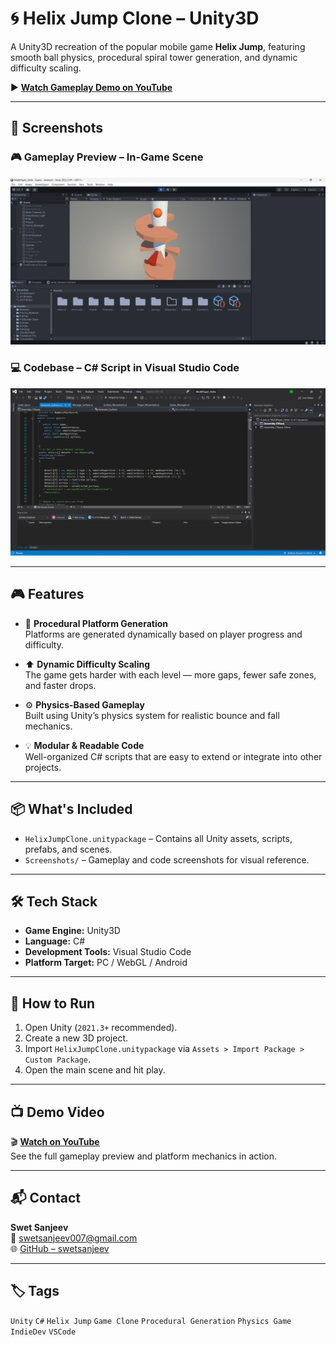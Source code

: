 # 🌀 Helix Jump Clone – Unity3D

A Unity3D recreation of the popular mobile game **Helix Jump**, featuring smooth ball physics, procedural spiral tower generation, and dynamic difficulty scaling.

▶️ **[Watch Gameplay Demo on YouTube](https://youtu.be/VPnrUQtflPE)**

---

## 📸 Screenshots

### 🎮 Gameplay Preview – In-Game Scene  
![Gameplay Screenshot](Screenshots/Screenshot%202025-06-23%20230346.png)

### 💻 Codebase – C# Script in Visual Studio Code  
![Code Screenshot](Screenshots/Screenshot%202025-06-23%20230449.png)

---

## 🎮 Features

- 🔁 **Procedural Platform Generation**  
  Platforms are generated dynamically based on player progress and difficulty.

- ⬆️ **Dynamic Difficulty Scaling**  
  The game gets harder with each level — more gaps, fewer safe zones, and faster drops.

- ⚙️ **Physics-Based Gameplay**  
  Built using Unity’s physics system for realistic bounce and fall mechanics.

- 💡 **Modular & Readable Code**  
  Well-organized C# scripts that are easy to extend or integrate into other projects.

---

## 📦 What's Included

- `HelixJumpClone.unitypackage` – Contains all Unity assets, scripts, prefabs, and scenes.
- `Screenshots/` – Gameplay and code screenshots for visual reference.

---

## 🛠 Tech Stack

- **Game Engine:** Unity3D  
- **Language:** C#  
- **Development Tools:** Visual Studio Code  
- **Platform Target:** PC / WebGL / Android

---

## 🚀 How to Run

1. Open Unity (`2021.3+` recommended).
2. Create a new 3D project.
3. Import `HelixJumpClone.unitypackage` via `Assets > Import Package > Custom Package`.
4. Open the main scene and hit play.

---

## 📺 Demo Video

🎬 **[Watch on YouTube](https://youtu.be/VPnrUQtflPE)**  
See the full gameplay preview and platform mechanics in action.

---

## 📬 Contact

**Swet Sanjeev**  
📧 [swetsanjeev007@gmail.com](mailto:swetsanjeev007@gmail.com)  
🌐 [GitHub – swetsanjeev](https://github.com/swetsanjeev)

---

## 🏷️ Tags

`Unity` `C#` `Helix Jump` `Game Clone` `Procedural Generation` `Physics Game` `IndieDev` `VSCode`

